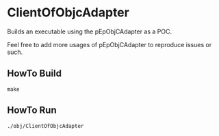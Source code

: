 # ClientOfObjcAdapter

Builds an executable using the pEpObjCAdapter as a POC. 

Feel free to add more usages of pEpObjCAdapter to reproduce issues or such.

## HowTo Build

```
make
```

## HowTo Run
```
./obj/ClientOfObjcAdapter
```